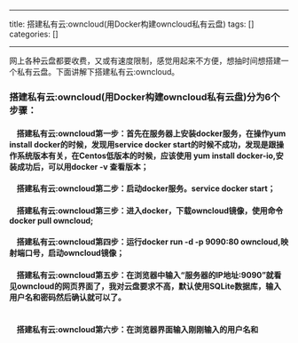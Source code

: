 
--- 
title:  搭建私有云:owncloud(用Docker构建owncloud私有云盘) 
tags: []
categories: [] 

---
网上各种云盘都要收费，又或有速度限制，感觉用起来不方便，想抽时间想搭建一个私有云盘。下面讲解下搭建私有云:owncloud。

### 搭建私有云:owncloud(用Docker构建owncloud私有云盘)分为6个步骤：

####     搭建私有云:owncloud第一步：首先在服务器上安装docker服务，在操作yum install docker的时候，发现用service docker start的时候不成功，发现是跟操作系统版本有关，在Centos低版本的时候，应该使用 yum install docker-io,安装成功后，可以用docker -v 查看版本；

####     搭建私有云:owncloud第二步：启动docker服务。service docker start；

####     搭建私有云:owncloud第三步：进入docker，下载owncloud镜像，使用命令docker pull owncloud;

####     搭建私有云:owncloud第四步：运行docker run -d -p 9090:80 owncloud,映射端口号，启动owncloud镜像；

####     搭建私有云:owncloud第五步：在浏览器中输入“服务器的IP地址:9090”就看见owncloud的网页界面了，我对云盘要求不高，默认使用SQLite数据库，输入用户名和密码然后确认就可以了。

<img alt="" src="https://img-blog.csdnimg.cn/img_convert/5849a566d552ab592b82bbcda1905a22.jpeg">

####     搭建私有云:owncloud第六步：在浏览器界面输入刚刚输入的用户名和
